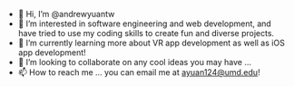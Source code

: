 - 👋 Hi, I’m @andrewyuantw
- 👀 I’m interested in software engineering and web development, and have tried to use my coding skills to create fun and diverse projects.
- 🌱 I’m currently learning more about VR app development as well as iOS app development!
- 💞️ I’m looking to collaborate on any cool ideas you may have ...
- 📫 How to reach me ... you can email me at ayuan124@umd.edu!

<!---
andrewyuantw/andrewyuantw is a ✨ special ✨ repository because its `README.md` (this file) appears on your GitHub profile.
You can click the Preview link to take a look at your changes.
--->
